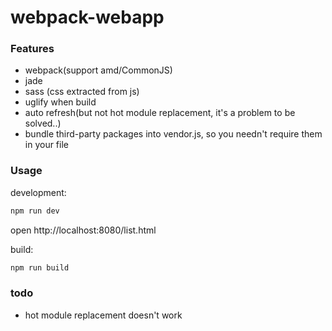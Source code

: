 # webpack-webapp

### Features
* webpack(support amd/CommonJS)
* jade
* sass (css extracted from js)
* uglify when build
* auto refresh(but not hot module replacement, it's a problem to be solved..)
* bundle third-party packages into vendor.js, so you needn't require them in your file



### Usage

development:

```bash
npm run dev
```

open http://localhost:8080/list.html

build:

```bash
npm run build
```



### todo
* hot module replacement doesn't work
